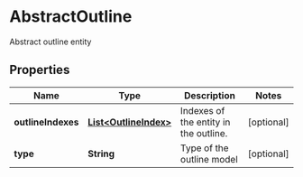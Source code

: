 

# AbstractOutline

Abstract outline entity
## Properties

Name | Type | Description | Notes
------------ | ------------- | ------------- | -------------
**outlineIndexes** | [**List&lt;OutlineIndex&gt;**](OutlineIndex.md) | Indexes of the entity in the outline. |  [optional]
**type** | **String** | Type of the outline model |  [optional]



